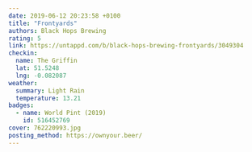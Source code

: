 ```yaml
---
date: 2019-06-12 20:23:58 +0100
title: "Frontyards"
authors: Black Hops Brewing
rating: 5
link: https://untappd.com/b/black-hops-brewing-frontyards/3049304
checkin:
  name: The Griffin
  lat: 51.5248
  lng: -0.082087
weather:
  summary: Light Rain
  temperature: 13.21
badges:
  - name: World Pint (2019)
    id: 516452769
cover: 762220993.jpg
posting_method: https://ownyour.beer/
---
```


